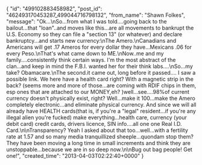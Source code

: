  {
   "id": "499102883458982",
   "post_id": "462493170453287_499044716798132",
   "from_name": "Shawn Folkes",
   "message": "Ok...\nSo...from what I was told....going back to the bailout...that \"loan\"..and moves like this...are all movements to bankrupt the U.S. Economy so they can file a \"section 13\" (or whatever) and declare bankruptcy...and starts new currency:\nThe Amero.\nCanadians and Americans will get .17 Ameros for every dollar they have...Mexicans .06 for every Peso.\nThat's what came down to ME.\nNow..me and my family....consistently think certain ways. I'm the most abstract of the clan...and keep in mind the F.B.I. wanted her for their think labs....\nSo...my take? Obamacare.\nThe second.it came out, long before it passed.... I saw a possible link. We here have a health card  right? With a magnetic strip in the back? (seems more and more of those...are coming with RDIF chips in them, esp ones that are attached to our MONEY,eh? )well...see....98%of current currency doesn't physically exist, right? Well...make it 100...make the Amero completely electronic...and eliminate physical currency. And since we will all already have HEALTH cards(that is, if you're a \"legal\" resident...if you're any illegal alien you're fucked) make everything...health care, currency (your debit card)  credit cards, drivers licence, SIN info....all one one Real I.D. Card.\n\nTransparency? Yeah I asked about that too...well...with a fertility rate at 1.57 and so many media tranquillized sheeple...quondam stop them? They have been moving a long time in small increments and think they are unstoppable...because we are in so deep now.\n\nBug out bag people! Get one!",
   "created_time": "2013-04-03T02:22:40+0000"
 }

